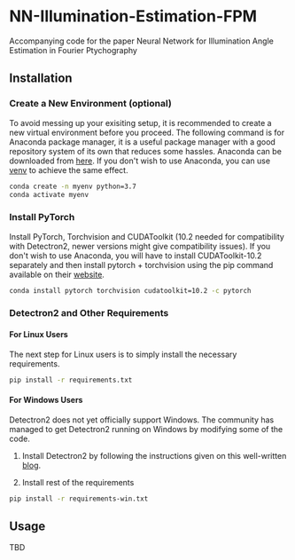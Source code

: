 # NN-Illumination-Estimation-FPM
Accompanying code for the paper Neural Network for Illumination Angle Estimation in Fourier Ptychography


## Installation

### Create a New Environment (optional)
To avoid messing up your exisiting setup, it is recommended to create a new virtual environment before you proceed. The following command is for Anaconda package manager, it is a useful package manager with a good repository system of its own that reduces some hassles. Anaconda can be downloaded from [here](https://www.anaconda.com/products/individual). If you don't wish to use Anaconda, you can use [venv](https://docs.python.org/3/library/venv.html#creating-virtual-environments) to achieve the same effect.

```bash 
conda create -n myenv python=3.7
conda activate myenv
```

### Install PyTorch
Install PyTorch, Torchvision and CUDAToolkit (10.2 needed for compatibility with Detectron2, newer versions might give compatibility issues). If you don't wish to use Anaconda, you will have to install CUDAToolkit-10.2 separately and then install pytorch + torchvision using the pip command available on their [website](https://pytorch.org/).

```bash
conda install pytorch torchvision cudatoolkit=10.2 -c pytorch
```

### Detectron2 and Other Requirements

#### For Linux Users
The next step for Linux users is to simply install the necessary requirements.

```bash
pip install -r requirements.txt
```

#### For Windows Users
Detectron2 does not yet officially support Windows. The community has managed to get Detectron2 running on Windows by modifying some of the code.

1. Install Detectron2 by following the instructions given on this well-written [blog](https://medium.com/@dgmaxime/how-to-easily-install-detectron2-on-windows-10-39186139101c).

2. Install rest of the requirements

```bash
pip install -r requirements-win.txt
```


## Usage
TBD
